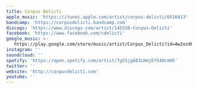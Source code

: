 ```yaml
---
title: Corpus Delicti
apple_music: 'https://itunes.apple.com/artist/corpus-delicti/6516413'
bandcamp: 'https://corpusdelicti.bandcamp.com'
discogs: 'https://www.discogs.com/artist/145550-Corpus-Delicti'
facebook: 'https://www.facebook.com/cdelicti'
google_music: >-
   https://play.google.com/store/music/artist/Corpus_Delicti?id=Aw2ozd6m2glmqkx4ziyeachv3mu
instagram: ''
soundcloud: ''
spotify: 'https://open.spotify.com/artist/7gS5jg683LHmjEY540cmH5'
twitter: ''
website: 'http://corpusdelicti.com'
youtube: ''
---
```

